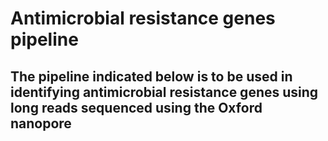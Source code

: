 # Antimicrobial resistance genes pipeline

## The pipeline indicated below is to be used in identifying antimicrobial resistance genes using long reads sequenced using the Oxford nanopore
